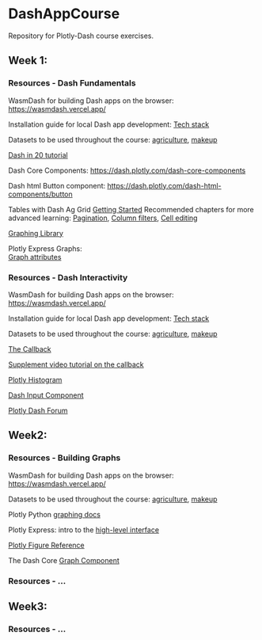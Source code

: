 # DashAppCourse
Repository for Plotly-Dash course exercises.

## Week 1:
### Resources - Dash Fundamentals 

WasmDash for building Dash apps on the browser: https://wasmdash.vercel.app/ 

Installation guide for local Dash app development: [Tech stack](https://open-resources.github.io/dash_curriculum/part1/chapter0.html)

Datasets to be used throughout the course: [agriculture](https://github.com/plotly/datasets/blob/master/Dash-Course/US-Exports/2011_us_ag_exports.csv), [makeup](https://github.com/plotly/datasets/blob/master/Dash-Course/makeup-shades/shades.csv)

[Dash in 20 tutorial](https://dash.plotly.com/tutorial#connect-to-data:-code-breakdown)

Dash Core Components: https://dash.plotly.com/dash-core-components

Dash html Button component: https://dash.plotly.com/dash-html-components/button

Tables with Dash Ag Grid
[Getting Started](https://dash.plotly.com/dash-ag-grid/getting-started)
Recommended chapters for more advanced learning: [Pagination](https://dash.plotly.com/dash-ag-grid/pagination), [Column filters](https://dash.plotly.com/dash-ag-grid/column-filters), [Cell editing](https://dash.plotly.com/dash-ag-grid/cell-editing)

[Graphing Library](https://plotly.com/python/)

Plotly Express Graphs:<br>
[Graph attributes](https://plotly.com/python-api-reference/plotly.express.html)


### Resources - Dash Interactivity 

WasmDash for building Dash apps on the browser: https://wasmdash.vercel.app/ 

Installation guide for local Dash app development: [Tech stack](https://open-resources.github.io/dash_curriculum/part1/chapter0.html)

Datasets to be used throughout the course: [agriculture](https://github.com/plotly/datasets/blob/master/Dash-Course/US-Exports/2011_us_ag_exports.csv), [makeup](https://github.com/plotly/datasets/blob/master/Dash-Course/makeup-shades/shades.csv)

[The Callback](https://open-resources.github.io/dash_curriculum/part1/chapter4.html)

[Supplement video tutorial on the callback](https://youtu.be/pNMWbY0AUJ0)

[Plotly Histogram](https://plotly.com/python/histograms/)

[Dash Input Component](https://dash.plotly.com/dash-core-components/input)

[Plotly Dash Forum](https://community.plotly.com/)



## Week2:
### Resources - Building Graphs

WasmDash for building Dash apps on the browser: https://wasmdash.vercel.app/

Datasets to be used throughout the course: [agriculture](https://github.com/plotly/datasets/blob/master/Dash-Course/US-Exports/2011_us_ag_exports.csv), [makeup](https://github.com/plotly/datasets/blob/master/Dash-Course/makeup-shades/shades.csv)

Plotly Python [graphing docs](https://plotly.com/python/)

Plotly Express: intro to the [high-level interface](https://plotly.com/python-api-reference/plotly.express.html)

[Plotly Figure Reference](https://plotly.com/python/reference/index/)

The Dash Core [Graph Component](https://dash.plotly.com/dash-core-components/graph)


### Resources - ...


## Week3:
### Resources - ...